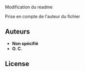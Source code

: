 
Modification du readme

Prise en compte de l'auteur du fichier

## Auteurs

- **Non spécifié**
- **O. C.**

## License

